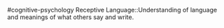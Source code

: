 #cognitive-psychology 
Receptive Language::Understanding of language and meanings of what others say and write. 